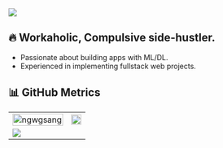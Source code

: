 <img src="![image](https://user-images.githubusercontent.com/55171560/214609844-4dcd3a94-d068-48cc-b489-7879b6e08a93.png)" />

<p></p>

## 🔥 Workaholic, Compulsive side-hustler.
- Passionate about building apps with ML/DL.<br>
- Experienced in implementing fullstack web projects.

## 📊 GitHub Metrics

<table border="0" cellpadding='0' cellspacing='0'>
  <tr>
    <td  align="center">
      <img align="center" src="https://github-readme-streak-stats.herokuapp.com/?user=ngwgsang&" alt="ngwgsang" width="100%" height="100%"/>
    <td  align="center">
    <img src="https://github-readme-stats.vercel.app/api/top-langs/?username=ngwgsang&layout=compact&theme=github&hide=rich+text+format&langs_count=8&border_radius=8" width="100%" height="100%"/>
    </td>
  </tr>

<tr>
    <td colspan="2">
      <a href="https://github.com/ashutosh00710/github-readme-activity-graph">
        <img src="https://github-readme-activity-graph.vercel.app/graph?username=ngwgsang&theme=github-light&line=5094F0&point=3878cf&hide_title=false&custom_title=Contributions&radius=8" />
      </a>
    </td>
  </tr>
  
</table>


<p align = "center">
  
  
</p>













